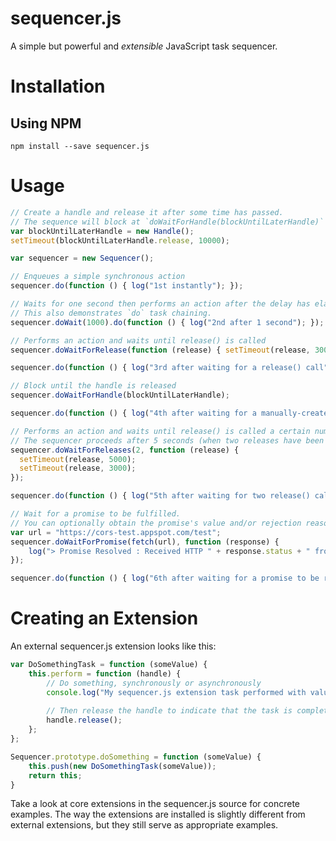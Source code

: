 # sequencer.js

A simple but powerful and *extensible* JavaScript task sequencer.

# Installation

## Using NPM

    npm install --save sequencer.js

# Usage

```javascript
// Create a handle and release it after some time has passed.
// The sequence will block at `doWaitForHandle(blockUntilLaterHandle)` until the handle is released.
var blockUntilLaterHandle = new Handle();
setTimeout(blockUntilLaterHandle.release, 10000);

var sequencer = new Sequencer();

// Enqueues a simple synchronous action
sequencer.do(function () { log("1st instantly"); });

// Waits for one second then performs an action after the delay has elapsed.
// This also demonstrates `do` task chaining.
sequencer.doWait(1000).do(function () { log("2nd after 1 second"); });

// Performs an action and waits until release() is called
sequencer.doWaitForRelease(function (release) { setTimeout(release, 3000); });

sequencer.do(function () { log("3rd after waiting for a release() call"); });

// Block until the handle is released
sequencer.doWaitForHandle(blockUntilLaterHandle);

sequencer.do(function () { log("4th after waiting for a manually-created handle to be released"); });

// Performs an action and waits until release() is called a certain number of times.
// The sequencer proceeds after 5 seconds (when two releases have been performed).
sequencer.doWaitForReleases(2, function (release) {
  setTimeout(release, 5000);
  setTimeout(release, 3000);
});

sequencer.do(function () { log("5th after waiting for two release() calls"); });

// Wait for a promise to be fulfilled.
// You can optionally obtain the promise's value and/or rejection reason.
var url = "https://cors-test.appspot.com/test";
sequencer.doWaitForPromise(fetch(url), function (response) {
    log("> Promise Resolved : Received HTTP " + response.status + " from " + url);
});

sequencer.do(function () { log("6th after waiting for a promise to be resolved"); });
```

# Creating an Extension

An external sequencer.js extension looks like this:

```javascript
var DoSomethingTask = function (someValue) {
    this.perform = function (handle) {
        // Do something, synchronously or asynchronously
        console.log("My sequencer.js extension task performed with value " + someValue);
        
        // Then release the handle to indicate that the task is complete:
        handle.release();
    };
};

Sequencer.prototype.doSomething = function (someValue) {
    this.push(new DoSomethingTask(someValue));
    return this;
}
```

Take a look at core extensions in the sequencer.js source for concrete examples. The way the
extensions are installed is slightly different from external extensions, but they still
serve as appropriate examples.
